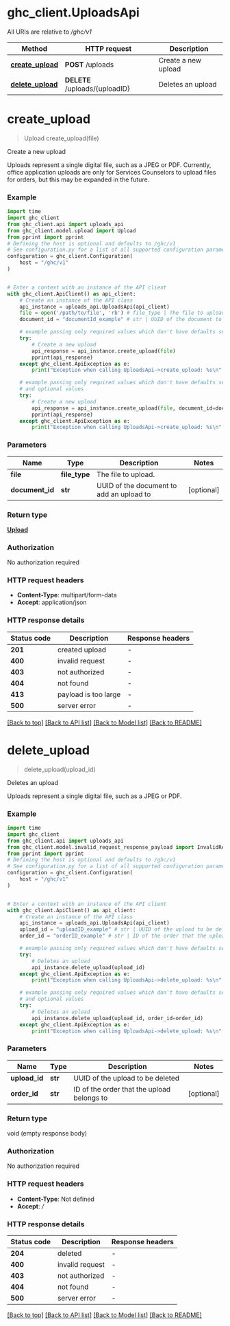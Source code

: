 # ghc_client.UploadsApi

All URIs are relative to */ghc/v1*

Method | HTTP request | Description
------------- | ------------- | -------------
[**create_upload**](UploadsApi.md#create_upload) | **POST** /uploads | Create a new upload
[**delete_upload**](UploadsApi.md#delete_upload) | **DELETE** /uploads/{uploadID} | Deletes an upload


# **create_upload**
> Upload create_upload(file)

Create a new upload

Uploads represent a single digital file, such as a JPEG or PDF. Currently, office application uploads are only for Services Counselors to upload files for orders, but this may be expanded in the future.

### Example


```python
import time
import ghc_client
from ghc_client.api import uploads_api
from ghc_client.model.upload import Upload
from pprint import pprint
# Defining the host is optional and defaults to /ghc/v1
# See configuration.py for a list of all supported configuration parameters.
configuration = ghc_client.Configuration(
    host = "/ghc/v1"
)


# Enter a context with an instance of the API client
with ghc_client.ApiClient() as api_client:
    # Create an instance of the API class
    api_instance = uploads_api.UploadsApi(api_client)
    file = open('/path/to/file', 'rb') # file_type | The file to upload.
    document_id = "documentId_example" # str | UUID of the document to add an upload to (optional)

    # example passing only required values which don't have defaults set
    try:
        # Create a new upload
        api_response = api_instance.create_upload(file)
        pprint(api_response)
    except ghc_client.ApiException as e:
        print("Exception when calling UploadsApi->create_upload: %s\n" % e)

    # example passing only required values which don't have defaults set
    # and optional values
    try:
        # Create a new upload
        api_response = api_instance.create_upload(file, document_id=document_id)
        pprint(api_response)
    except ghc_client.ApiException as e:
        print("Exception when calling UploadsApi->create_upload: %s\n" % e)
```


### Parameters

Name | Type | Description  | Notes
------------- | ------------- | ------------- | -------------
 **file** | **file_type**| The file to upload. |
 **document_id** | **str**| UUID of the document to add an upload to | [optional]

### Return type

[**Upload**](Upload.md)

### Authorization

No authorization required

### HTTP request headers

 - **Content-Type**: multipart/form-data
 - **Accept**: application/json


### HTTP response details

| Status code | Description | Response headers |
|-------------|-------------|------------------|
**201** | created upload |  -  |
**400** | invalid request |  -  |
**403** | not authorized |  -  |
**404** | not found |  -  |
**413** | payload is too large |  -  |
**500** | server error |  -  |

[[Back to top]](#) [[Back to API list]](../README.md#documentation-for-api-endpoints) [[Back to Model list]](../README.md#documentation-for-models) [[Back to README]](../README.md)

# **delete_upload**
> delete_upload(upload_id)

Deletes an upload

Uploads represent a single digital file, such as a JPEG or PDF.

### Example


```python
import time
import ghc_client
from ghc_client.api import uploads_api
from ghc_client.model.invalid_request_response_payload import InvalidRequestResponsePayload
from pprint import pprint
# Defining the host is optional and defaults to /ghc/v1
# See configuration.py for a list of all supported configuration parameters.
configuration = ghc_client.Configuration(
    host = "/ghc/v1"
)


# Enter a context with an instance of the API client
with ghc_client.ApiClient() as api_client:
    # Create an instance of the API class
    api_instance = uploads_api.UploadsApi(api_client)
    upload_id = "uploadID_example" # str | UUID of the upload to be deleted
    order_id = "orderID_example" # str | ID of the order that the upload belongs to (optional)

    # example passing only required values which don't have defaults set
    try:
        # Deletes an upload
        api_instance.delete_upload(upload_id)
    except ghc_client.ApiException as e:
        print("Exception when calling UploadsApi->delete_upload: %s\n" % e)

    # example passing only required values which don't have defaults set
    # and optional values
    try:
        # Deletes an upload
        api_instance.delete_upload(upload_id, order_id=order_id)
    except ghc_client.ApiException as e:
        print("Exception when calling UploadsApi->delete_upload: %s\n" % e)
```


### Parameters

Name | Type | Description  | Notes
------------- | ------------- | ------------- | -------------
 **upload_id** | **str**| UUID of the upload to be deleted |
 **order_id** | **str**| ID of the order that the upload belongs to | [optional]

### Return type

void (empty response body)

### Authorization

No authorization required

### HTTP request headers

 - **Content-Type**: Not defined
 - **Accept**: */*


### HTTP response details

| Status code | Description | Response headers |
|-------------|-------------|------------------|
**204** | deleted |  -  |
**400** | invalid request |  -  |
**403** | not authorized |  -  |
**404** | not found |  -  |
**500** | server error |  -  |

[[Back to top]](#) [[Back to API list]](../README.md#documentation-for-api-endpoints) [[Back to Model list]](../README.md#documentation-for-models) [[Back to README]](../README.md)


